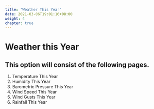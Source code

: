 ```yaml
---
title: "Weather This Year"
date: 2021-03-06T19:01:16+08:00
weight: 4
chapter: true
---
```


# Weather this Year

## This option will consist of the following pages.

1. Temperature This Year
2. Humidity This Year
3. Barometric Pressure This Year
4. Wind Speed This Year
5. Wind Gusts This Year
6. Rainfall This Year

